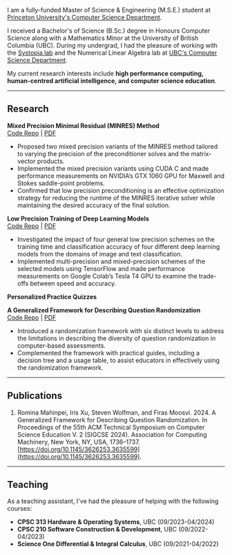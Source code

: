 I am a fully-funded Master of Science & Engineering (M.S.E.) student at [Princeton University's Computer Science Department](https://www.cs.princeton.edu/). 

I received a Bachelor's of Science (B.Sc.) degree in Honours Computer Science along with a Mathematics Minor at the University of British Columbia (UBC). During my undergrad, I had the pleasure of working with the [Systopia lab](https://systopia.cs.ubc.ca/) and the Numerical Linear Algebra lab at [UBC's Computer Science Department](https://www.cs.ubc.ca/).

My current research interests include **high performance computing, human-centred artificial intelligence, and computer science education**.

--------------
## Research
**Mixed Precision Minimal Residual (MINRES) Method**\
[Code Repo]() | [PDF]()
- Proposed two mixed precision variants of the MINRES method tailored to varying the precision of the preconditioner solves and the matrix-vector products.
- Implemented the mixed precision variants using CUDA C and made performance measurements on NVIDIA’s GTX 1060 GPU for Maxwell and Stokes saddle-point problems. 
- Confirmed that low precision preconditioning is an effective optimization strategy for reducing the runtime of the MINRES iterative solver while maintaining the desired accuracy of the final solution.

**Low Precision Training of Deep Learning Models**\
[Code Repo](https://github.com/rmahinpei/low-precision-deep-learning) | [PDF](https://github.com/rmahinpei/low-precision-deep-learning/blob/main/docs/report.pdf)
- Investigated the impact of four general low precision schemes on the training time and classification accuracy of four different deep learning models from the domains of image and text classification.
- Implemented multi-precision and mixed-precision schemes of the selected models using TensorFlow and made performance measurements on Google Colab’s Tesla T4 GPU to examine the trade-offs between speed and accuracy.

**Personalized Practice Quizzes**


**A Generalized Framework for Describing Question Randomization**\
[Code Repo](https://github.com/open-resources/randomization_framework/tree/main) | [PDF](https://dl.acm.org/doi/10.1145/3626253.3635599)
- Introduced a randomization framework with six distinct levels to address the limitations in describing the diversity of question randomization in computer-based assessments.
- Complemented the framework with practical guides, including a decision tree and a usage table, to assist educators in effectively using the randomization framework.

--------------
## Publications
1. Romina Mahinpei, Iris Xu, Steven Wolfman, and Firas Moosvi. 2024. A Generalized Framework for Describing Question Randomization. In Proceedings of the 55th ACM Technical Symposium on Computer Science Education V. 2 (SIGCSE 2024). Association for Computing Machinery, New York, NY, USA, 1736–1737. [https://doi.org/10.1145/3626253.3635599](https://doi.org/10.1145/3626253.3635599).

--------------
## Teaching
As a teaching assistant, I've had the pleasure of helping with the following courses:
- **CPSC 313 Hardware & Operating Systems**, UBC (09/2023-04/2024)
- **CPSC 210 Software Construction & Development**, UBC (09/2022-04/2023)
- **Science One Differential & Integral Calculus**, UBC (09/2021-04/2022)


